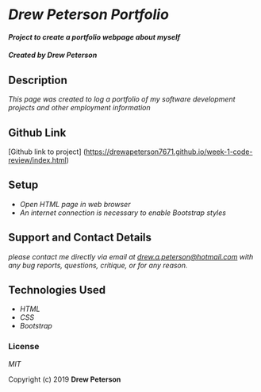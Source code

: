 # _Drew Peterson Portfolio_

#### _Project to create a portfolio webpage about myself_

#### _Created by Drew Peterson_

## Description
_This page was created to log a portfolio of my software development projects and other employment information_

## Github Link
[Github link to project] (https://drewapeterson7671.github.io/week-1-code-review/index.html)

## Setup

* _Open HTML page in web browser_
* _An internet connection is necessary to enable Bootstrap styles_

## Support and Contact Details
_please contact me directly via email at drew.a.peterson@hotmail.com with any bug reports, questions, critique, or for any reason._

## Technologies Used

* _HTML_
* _CSS_
* _Bootstrap_

### License

_MIT_

Copyright (c) 2019 **__Drew Peterson__**
